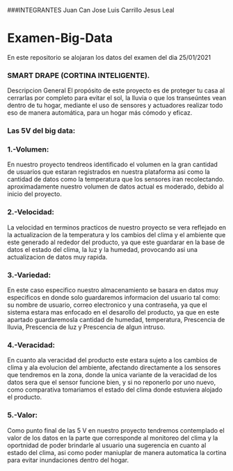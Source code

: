 ###INTEGRANTES
Juan Can 
Jose Luis Carrillo 
Jesus Leal

# Examen-Big-Data
En este repositorio se alojaran los datos del examen del dia 25/01/2021
### SMART DRAPE (CORTINA INTELIGENTE).

Descripcion General 
El propósito de este proyecto es de proteger tu casa al cerrarlas por completo para evitar el sol,
la lluvia o que los transeúntes vean dentro de tu hogar, mediante el uso de sensores y actuadores 
realizar todo eso de manera automática, para un hogar más cómodo y eficaz.


### Las 5V del big data:

### 1.-Volumen: 
En nuestro proyecto tendreos identificado el volumen en la gran cantidad de usuarios que estaran registrados
en nuestra plataforma asi como la cantidad de datos como la temperatura que los sensores iran recolectando.
aproximadamente nuestro volumen de datos actual es moderado, debido al inicio del proyecto.
### 2.-Velocidad: 
La velocidad en terminos practicos de nuestro proyecto se vera reflejado en la actualizacion de la temperatura
y los cambios del clima y el ambiente que este generado al rededor del producto, ya que este guardarar en la 
base de datos el estado del clima, la luz y la humedad, provocando asi una actualizacion de datos muy rapida.
### 3.-Variedad:
En este caso especifico nuestro almacenamiento se basara en datos muy especificos en donde solo guardaremos 
informacion del usuario tal como: su nombre de usuario, correo electronico y una contraseña, ya que el sistema
estara mas enfocado en el desarollo del producto, ya que en este apartado guardaremosla cantidad de humedad, 
temperatura, Prescencia de lluvia, Prescencia de luz y Prescencia de algun intruso.
### 4.-Veracidad:
En cuanto ala veracidad del producto este estara sujeto a los cambios de clima y ala evolucion del ambiente, 
afectando directamente a los sensores que tendremos en la zona, donde la unica variante de la veracidad de los 
datos sera que el sensor funcione bien, y si no reponerlo por uno nuevo, como comparativa tomariamos el estado
del clima donde estuviera alojado el producto.
### 5.-Valor:
Como punto final de las 5 V en nuestro proyecto tendremos contemplado el valor de los datos en la parte que
corresponde al monitoreo del clima y la oportnidad de poder brindarle al usuario una sugerencia en cuanto al 
estado del clima, asi como poder maniuplar de manera automatica la cortina para evitar inundaciones dentro del hogar.   

